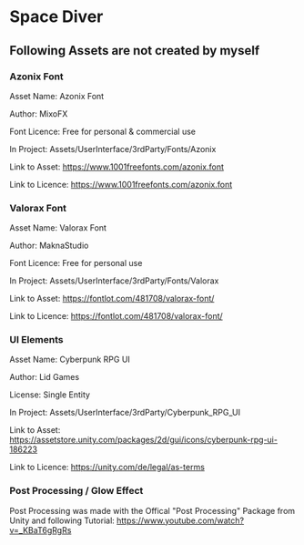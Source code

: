 # Space Diver

## Following Assets are not created by myself

### Azonix Font
Asset Name:     Azonix Font

Author:         MixoFX

Font Licence:   Free for personal & commercial use

In Project:     Assets/UserInterface/3rdParty/Fonts/Azonix

Link to Asset:          https://www.1001freefonts.com/azonix.font

Link to Licence:    	https://www.1001freefonts.com/azonix.font


### Valorax Font

Asset Name:     Valorax Font

Author:         MaknaStudio

Font Licence:   Free for personal use

In Project:     Assets/UserInterface/3rdParty/Fonts/Valorax

Link to Asset:          https://fontlot.com/481708/valorax-font/

Link to Licence:    	https://fontlot.com/481708/valorax-font/


### UI Elements

Asset Name:     Cyberpunk RPG UI

Author:         Lid Games

License:   Single Entity

In Project:     Assets/UserInterface/3rdParty/Cyberpunk_RPG_UI

Link to Asset:          https://assetstore.unity.com/packages/2d/gui/icons/cyberpunk-rpg-ui-186223

Link to Licence:    	https://unity.com/de/legal/as-terms


### Post Processing / Glow Effect
Post Processing was made with the Offical "Post Processing" Package from Unity and following Tutorial:
https://www.youtube.com/watch?v=_KBaT6gRgRs
